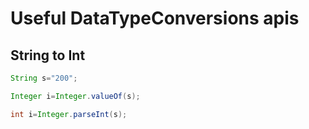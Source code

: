# Useful DataTypeConversions apis

## String to Int
``` Java
String s="200";  

Integer i=Integer.valueOf(s);  

int i=Integer.parseInt(s);
```
